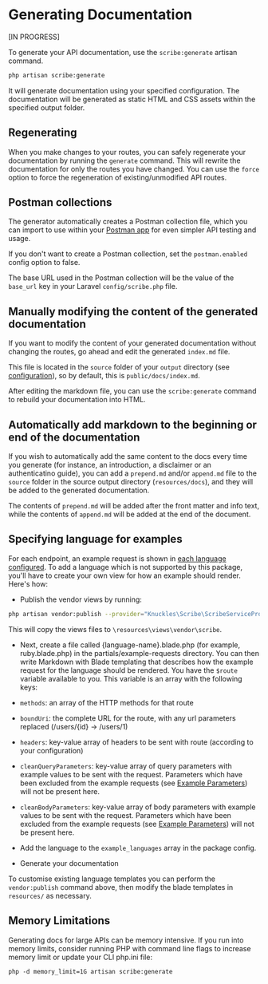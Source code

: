 # Generating Documentation
[IN PROGRESS]

To generate your API documentation, use the `scribe:generate` artisan command.

```sh
php artisan scribe:generate

```

It will generate documentation using your specified configuration. The documentation will be generated as static HTML and CSS assets within the specified output folder.

## Regenerating
When you make changes to your routes, you can safely regenerate your documentation by running the `generate` command. This will rewrite the documentation for only the routes you have changed. You can use the `force` option to force the regeneration of existing/unmodified API routes.

## Postman collections

The generator automatically creates a Postman collection file, which you can import to use within your [Postman app](https://www.getpostman.com/apps) for even simpler API testing and usage.

If you don't want to create a Postman collection, set the `postman.enabled` config option to false.

The base URL used in the Postman collection will be the value of the `base_url` key in your Laravel `config/scribe.php` file. 

## Manually modifying the content of the generated documentation
If you want to modify the content of your generated documentation without changing the routes, go ahead and edit the generated `index.md` file.

This file is located in the `source` folder of  your `output` directory (see [configuration](config.html#output)), so by default, this is `public/docs/index.md`.
 
After editing the markdown file, you can use the `scribe:generate` command to rebuild your documentation into HTML.

## Automatically add markdown to the beginning or end of the documentation
 If you wish to automatically add the same content to the docs every time you generate (for instance, an introduction, a disclaimer or an authenticatino guide), you can add a `prepend.md` and/or `append.md` file to the `source` folder in the source output directory (`resources/docs`), and they will be added to the generated documentation. 
 
 The contents of `prepend.md` will be added after the front matter and info text, while the contents of `append.md` will be added at the end of the document.
 
 ## Specifying language for examples
 For each endpoint, an example request is shown in [each language configured](config.html#example-languages). To add a language which is not supported by this package, you'll have to create your own view for how an example should render. Here's how:
 
 - Publish the vendor views by running:
 
 ```bash
 php artisan vendor:publish --provider="Knuckles\Scribe\ScribeServiceProvider" --tag=scribe-views
 ```
 
 This will copy the views files to `\resources\views\vendor\scribe`.
 
 - Next, create a file called {language-name}.blade.php (for example, ruby.blade.php) in the partials/example-requests directory. You can then write Markdown with Blade templating that describes how the example request for the language should be rendered. You have the `$route` variable available to you. This variable is an array with the following keys:
- `methods`: an array of the HTTP methods for that route
- `boundUri`: the complete URL for the route, with any url parameters replaced (/users/{id} -> /users/1)
- `headers`: key-value array of headers to be sent with route (according to your configuration)
- `cleanQueryParameters`: key-value array of query parameters with example values to be sent with the request. Parameters which have been excluded from the example requests (see [Example Parameters](documenting.html#example-parameters)) will not be present here.
- `cleanBodyParameters`: key-value array of body parameters with example values to be sent with the request. Parameters which have been excluded from the example requests (see [Example Parameters](documenting.html#example-parameters)) will not be present here.

- Add the language to the `example_languages` array in the package config.

- Generate your documentation 

To customise existing language templates you can perform the `vendor:publish` command above, then modify the blade templates in `resources/` as necessary.

## Memory Limitations

Generating docs for large APIs can be memory intensive. If you run into memory limits, consider running PHP with command line flags to increase memory limit or update your CLI php.ini file:

```
php -d memory_limit=1G artisan scribe:generate
```
